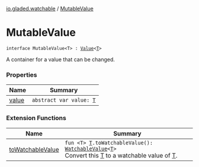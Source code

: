 [io.gladed.watchable](../index.md) / [MutableValue](./index.md)

# MutableValue

`interface MutableValue<T> : `[`Value`](../-value/index.md)`<`[`T`](index.md#T)`>`

A container for a value that can be changed.

### Properties

| Name | Summary |
|---|---|
| [value](value.md) | `abstract var value: `[`T`](index.md#T) |

### Extension Functions

| Name | Summary |
|---|---|
| [toWatchableValue](../to-watchable-value.md) | `fun <T> `[`T`](../to-watchable-value.md#T)`.toWatchableValue(): `[`WatchableValue`](../-watchable-value/index.md)`<`[`T`](../to-watchable-value.md#T)`>`<br>Convert this [T](../to-watchable-value.md#T) to a watchable value of [T](../to-watchable-value.md#T). |
